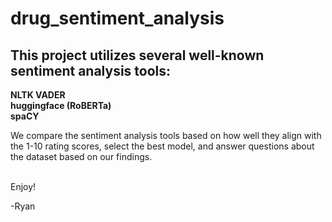 # drug_sentiment_analysis

## This project utilizes several well-known sentiment analysis tools:

**NLTK VADER**<br>
**huggingface (RoBERTa)**<br>
**spaCY**<br>

We compare the sentiment analysis tools based on how well they align with the 1-10 rating scores, select the best model, and answer questions about the dataset based on our findings.<br><br>


Enjoy!<br>

-Ryan
